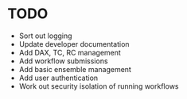 TODO
====

* Sort out logging
* Update developer documentation
* Add DAX, TC, RC management
* Add workflow submissions
* Add basic ensemble management
* Add user authentication
* Work out security isolation of running workflows

